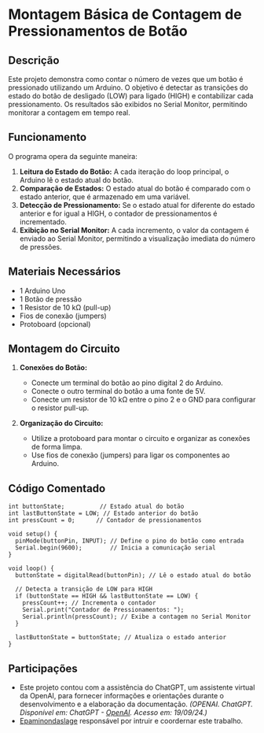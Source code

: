 # Montagem Básica de Contagem de Pressionamentos de Botão

## Descrição
Este projeto demonstra como contar o número de vezes que um botão é pressionado utilizando um Arduino. O objetivo é detectar as transições do estado do botão de desligado (LOW) para ligado (HIGH) e contabilizar cada pressionamento. Os resultados são exibidos no Serial Monitor, permitindo monitorar a contagem em tempo real.

## Funcionamento
O programa opera da seguinte maneira:
1. **Leitura do Estado do Botão:** A cada iteração do loop principal, o Arduino lê o estado atual do botão.
2. **Comparação de Estados:** O estado atual do botão é comparado com o estado anterior, que é armazenado em uma variável.
3. **Detecção de Pressionamento:** Se o estado atual for diferente do estado anterior e for igual a HIGH, o contador de pressionamentos é incrementado.
4. **Exibição no Serial Monitor:** A cada incremento, o valor da contagem é enviado ao Serial Monitor, permitindo a visualização imediata do número de pressões.

## Materiais Necessários
- 1 Arduino Uno
- 1 Botão de pressão
- 1 Resistor de 10 kΩ (pull-up)
- Fios de conexão (jumpers)
- Protoboard (opcional)

## Montagem do Circuito
1. **Conexões do Botão:**
   - Conecte um terminal do botão ao pino digital 2 do Arduino.
   - Conecte o outro terminal do botão a uma fonte de 5V.
   - Conecte um resistor de 10 kΩ entre o pino 2 e o GND para configurar o resistor pull-up.

2. **Organização do Circuito:**
   - Utilize a protoboard para montar o circuito e organizar as conexões de forma limpa.
   - Use fios de conexão (jumpers) para ligar os componentes ao Arduino.

## Código Comentado
````const int buttonPin = 2; // Pino onde o botão está conectado
int buttonState;          // Estado atual do botão
int lastButtonState = LOW; // Estado anterior do botão
int pressCount = 0;      // Contador de pressionamentos

void setup() {
  pinMode(buttonPin, INPUT); // Define o pino do botão como entrada
  Serial.begin(9600);        // Inicia a comunicação serial
}

void loop() {
  buttonState = digitalRead(buttonPin); // Lê o estado atual do botão

  // Detecta a transição de LOW para HIGH
  if (buttonState == HIGH && lastButtonState == LOW) {
    pressCount++; // Incrementa o contador
    Serial.print("Contador de Pressionamentos: ");
    Serial.println(pressCount); // Exibe a contagem no Serial Monitor
  }

  lastButtonState = buttonState; // Atualiza o estado anterior
}
````

## Participações

- Este projeto contou com a assistência do ChatGPT, um assistente virtual da OpenAI, para fornecer informações e orientações durante o desenvolvimento e a elaboração da documentação.
  *(OPENAI. ChatGPT. Disponível em: ChatGPT - [OpenAI](https://www.openai.com/chatgpt). Acesso em: 19/09/24.)*
- [Epaminondaslage](https://www.bing.com/ck/a?!&&p=cf945232149fce13JmltdHM9MTcyNjcwNDAwMCZpZ3VpZD0yNGZkYWYyYS1lMjZiLTYzMWYtMzY0MC1iYmJiZTNlZTYyZGImaW5zaWQ9NTE5Mg&ptn=3&ver=2&hsh=3&fclid=24fdaf2a-e26b-631f-3640-bbbbe3ee62db&psq=src%3d%22https%3a%2f%2fgithub.com%2fEpaminondaslage%2fAluno_Fulano_de_Tal%2fblob%2fmain%2fExercicio_em_Casa_1%2fFigura.jpeg%22+alt%3d%22Circuito%22+width%3d%2250%25%22&u=a1aHR0cHM6Ly9naXRodWIuY29tL0VwYW1pbm9uZGFzbGFnZQ&ntb=1) responsável por intruir e coordernar este trabalho.
